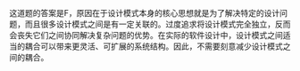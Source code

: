 这道题的答案是F，原因在于设计模式本身的核心思想就是为了解决特定的设计问题，而且很多设计模式之间是有一定关联的。过度追求将设计模式完全独立，反而会丧失它们之间协同解决复杂问题的优势。在实际的软件设计中，设计模式之间适当的耦合可以带来更灵活、可扩展的系统结构。因此，不需要刻意减少设计模式之间的耦合。